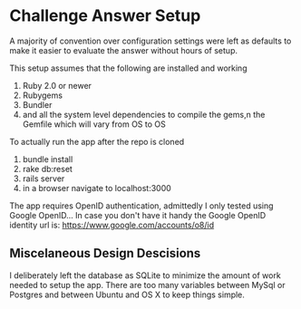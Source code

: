 # Challenge Answer Setup

A majority of convention over configuration settings were left as defaults to make it easier to evaluate the answer without hours of setup.

This setup assumes that the following are installed and working

1. Ruby 2.0 or newer
1. Rubygems
1. Bundler
1. and all the system level dependencies to compile the gems,n the Gemfile which will vary from OS to OS

To actually run the app after the repo is cloned

1. bundle install
1. rake db:reset
1. rails server
1. in a browser navigate to localhost:3000

The app requires OpenID authentication, admittedly I only tested using Google OpenID...
In case you don't have it handy the Google OpenID identity url is:
https://www.google.com/accounts/o8/id


## Miscelaneous Design Descisions

I deliberately left the database as SQLite to minimize the amount of work needed to setup the app. There are too many variables between MySql or Postgres and between Ubuntu and OS X to keep things simple.
